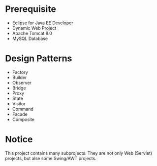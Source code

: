 # Prerequisite
  * Eclipse for Java EE Developer
  * Dynamic Web Project
  * Apache Tomcat 8.0
  * MySQL Database
  
# Design Patterns
  *	Factory
  *	Builder
  *	Observer
  *	Bridge
  *	Proxy
  *	State
  *	Visitor
  *	Command
  * Facade
  * Composite

# Notice
This project contains many subprojects. They are not only Web (Servlet) projects, but alse some Swing/AWT projects.
